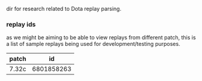 dir for research related to Dota replay parsing.

### replay ids
as we might be aiming to be able to view replays from different patch, this is a list of sample replays being used for development/testing purposes.

|patch|id|
|---|---|
|7.32c|6801858263|
